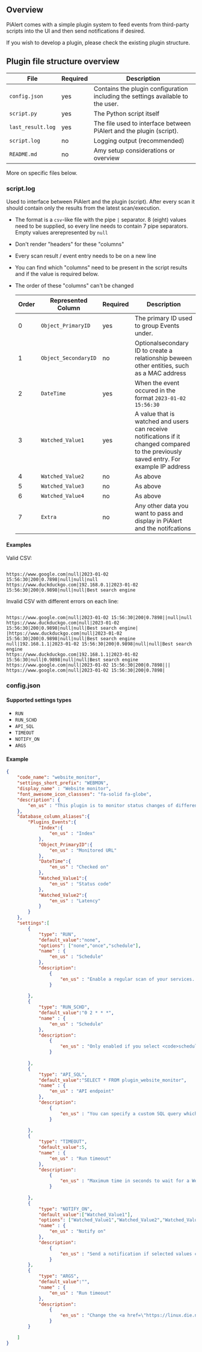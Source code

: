 ## Overview

PiAlert comes with a simple plugin system to feed events from third-party scripts into the UI and then send notifications if desired.

If you wish to develop a plugin, please check the existing plugin structure.

## Plugin file structure overview 

  | File | Required | Description | 
  |----------------------|----------------------|----------------------| 
  | `config.json` | yes | Contains the plugin configuration including the settings available to the user. |
  | `script.py` |  yes | The Python script itself |
  | `last_result.log` | yes | The file used to interface between PiAlert and the plugin (script).  |
  | `script.log` | no | Logging output (recommended) |
  | `README.md` | no | Amy setup considerations or overview |


More on specific files below.

### script.log

Used to interface between PiAlert and the plugin (script). After every scan it should contain only the results from the latest scan/execution. 

- The format is a `csv`-like file with the pipe `|` separator. 8 (eight) values need to be supplied, so every line needs to contain 7 pipe separators. Empty values arerepresented by `null`  
- Don't render "headers" for these "columns"
- Every scan result / event entry needs to be on a new line
- You can find which "columns" need to be present in the script results and if the value is required below. 
- The order of these "columns" can't be changed


  | Order | Represented Column | Required | Description | 
  |----------------------|----------------------|----------------------|----------------------| 
  | 0 | `Object_PrimaryID` | yes | The primary ID used to group Events under. |
  | 1 | `Object_SecondaryID` | no | Optionalsecondary ID to create a relationship beween other entities, such as a MAC address |
  | 2 | `DateTime` | yes | When the event occured in the format `2023-01-02 15:56:30` |
  | 3 | `Watched_Value1` | yes | A value that is watched and users can receive notifications if it changed compared to the previously saved entry. For example IP address |
  | 4 | `Watched_Value2` | no | As above |
  | 5 | `Watched_Value3` | no | As above  |
  | 6 | `Watched_Value4` | no | As above  |
  | 7 | `Extra` | no | Any other data you want to pass and display in PiAlert and the notifcations |

#### Examples

Valid CSV:

```csv

https://www.google.com|null|2023-01-02 15:56:30|200|0.7898|null|null|null
https://www.duckduckgo.com|192.168.0.1|2023-01-02 15:56:30|200|0.9898|null|null|Best search engine

```

Invalid CSV with different errors on each line:

```csv

https://www.google.com|null|2023-01-02 15:56:30|200|0.7898||null|null
https://www.duckduckgo.com|null|2023-01-02 15:56:30|200|0.9898|null|null|Best search engine|
|https://www.duckduckgo.com|null|2023-01-02 15:56:30|200|0.9898|null|null|Best search engine
null|192.168.1.1|2023-01-02 15:56:30|200|0.9898|null|null|Best search engine
https://www.duckduckgo.com|192.168.1.1|2023-01-02 15:56:30|null|0.9898|null|null|Best search engine
https://www.google.com|null|2023-01-02 15:56:30|200|0.7898|||
https://www.google.com|null|2023-01-02 15:56:30|200|0.7898|

```

### config.json 

#### Supported settings types

- `RUN` 
- `RUN_SCHD` 
- `API_SQL` 
- `TIMEOUT` 
- `NOTIFY_ON` 
- `ARGS` 


#### Example

```json
{
    "code_name": "website_monitor",
    "settings_short_prefix": "WEBMON",
    "display_name" : "Website monitor",
    "font_awesome_icon_classses": "fa-solid fa-globe",
    "description": {
        "en_us" : "This plugin is to monitor status changes of different services or websites."
    },
    "database_column_aliases":{
        "Plugins_Events":{
            "Index":{
                "en_us" : "Index"
            },
            "Object_PrimaryID":{
                "en_us" : "Monitored URL"
            },
            "DateTime":{
                "en_us" : "Checked on"
            },
            "Watched_Value1":{
                "en_us" : "Status code"
            },
            "Watched_Value2":{
                "en_us" : "Latency"
            }
        }
    },
    "settings":[
        {
            "type": "RUN",
            "default_value":"none",
            "options": ["none","once","schedule"],
            "name" : {
                "en_us" : "Schedule"
            },
            "description": 
                {
                    "en_us" : "Enable a regular scan of your services. If you select <code>schedule</code> the scheduling settings from below are applied. If you select <code>once</code> the scan is run only once on start of the application (container) for the time specified in <a href=\"#WEBMON_TIMEOUT\"><code>WEBMON_TIMEOUT</code> setting</a>."
                }
            
        },
        {
            "type": "RUN_SCHD",
            "default_value":"0 2 * * *",
            "name" : {
                "en_us" : "Schedule"
            },
            "description": 
                {
                    "en_us" : "Only enabled if you select <code>schedule</code> in the <a href=\"#WEBMON_RUN\"><code>WEBMON_RUN</code> setting</a>. Make sure you enter the schedule in the correct cron-like format (e.g. validate at <a href=\"https://crontab.guru/\" target=\"_blank\">crontab.guru</a>). For example entering <code>0 4 * * *</code> will run the scan after 4 am in the <a onclick=\"toggleAllSettings()\" href=\"#TIMEZONE\"><code>TIMEZONE</code> you set above</a>. Will be run NEXT time the time passes."
                }
            
        },
        {
            "type": "API_SQL",
            "default_value":"SELECT * FROM plugin_website_monitor",
            "name" : {
                "en_us" : "API endpoint"
            },
            "description": 
                {
                    "en_us" : "You can specify a custom SQL query which will generate a JSON file and then expose it via the <a href=\"/api/plugin_website_monitor.json\" target=\"_blank\"><code>plugin_website_monitor.json</code> file endpoint</a>."
                }
            
        },
        {
            "type": "TIMEOUT",
            "default_value":5,
            "name" : {
                "en_us" : "Run timeout"
            },
            "description": 
                {
                    "en_us" : "Maximum time in seconds to wait for a Website monitor check to finish for any url."
                }
            
        },
        {
            "type": "NOTIFY_ON",
            "default_value":["Watched_Value1"],
            "options": ["Watched_Value1","Watched_Value2","Watched_Value3","Watched_Value4"],
            "name" : {
                "en_us" : "Notify on"
            },
            "description": 
                {
                    "en_us" : "Send a notification if selected values change. Use <code>CTRL + Click</code> to select/deselect. <ul> <li><code>Watched_Value1</code> is response status code (e.g.: 200, 404)</li><li><code>Watched_Value2</code> is Latency (not recommended)</li><li><code>Watched_Value3</code> unused </li><li><code>Watched_Value4</code> unused </li></ul>"
                }            
        },
        {
            "type": "ARGS",
            "default_value":"",
            "name" : {
                "en_us" : "Run timeout"
            },
            "description": 
                {
                    "en_us" : "Change the <a href=\"https://linux.die.net/man/1/dig\" target=\"_blank\">dig utility</a> arguments if you have issues resolving your Internet IP. Arguments are added at the end of the following command: <code>dig +short </code>."
                }            
        }

    ]
}



```
